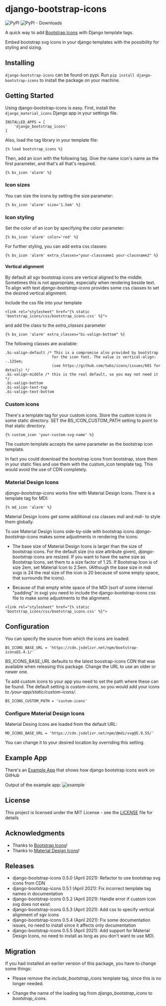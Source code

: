 # django-bootstrap-icons

![PyPI](https://img.shields.io/pypi/v/django-bootstrap-icons)
![PyPI - Downloads](https://img.shields.io/pypi/dm/django-bootstrap-icons)

A quick way to add [Bootstrap Icons](https://icons.getbootstrap.com) with Django 
template tags.

Embed bootstrap svg icons in your django templates with the possibility for styling 
and sizing.

## Installing

`django-bootstrap-icons` can be found on pypi. Run `pip install django-bootstrap-icons` 
to install the package on your machine.

## Getting Started

Using django-bootstrap-icons is easy. First, install the `django_material_icons` 
Django app in your settings file.

```
INSTALLED_APPS = [
    'django_bootstrap_icons'
]
```

Also, load the tag library in your template file:

```
{% load bootstrap_icons %}
```

Then, add an icon with the following tag. Give the name icon's name as the 
first parameter, and that's all that's required.

```
{% bs_icon 'alarm' %}
```

### Icon sizes

You can size the icons by setting the size parameter:

```
{% bs_icon 'alarm' size='1.5em' %}
```

### Icon styling

Set the color of an icon by specifying the color parameter:

```
{% bs_icon 'alarm' color='red' %}
```

For further styling, you can add extra css classes:

```
{% bs_icon 'alarm' extra_classes="your-classname1 your-classname2" %}
```

#### Vertical alignment

By default all sgv bootstrap icons are vertical aligned to the middle. Sometimes this is 
not appropriate, especially when rendering beside text. To align with text *django-bootstrap-icons*
provides some css classes to set the desired vertical alignment. 

Include the css file into your template

```
<link rel="stylesheet" href="{% static 'bootstrap_icons/css/bootstrap_icons.css' %}">
```

and add the class to the *extra_classes* parameter

```
{% bs_icon 'alarm' extra_classes="bi-valign-bottom" %}
```

The following classes are available:

```
.bi-valign-default /* This is a compromise also provided by bootstrap
                     for the icon font. The value is vertical-align: -.125em; 
                     (see https://github.com/twbs/icons/issues/601 for details) */
.bi-valign-middle /* this is the real default, so you may not need it */
.bi-valign-bottom
.bi-valign-text-top
.bi-valign-text-bottom
```

### Custom icons
There's a template tag for your custom icons. Store the custom icons in some 
static directory. SET the BS_ICON_CUSTOM_PATH setting to point to that static directory.

```
{% custom_icon 'your-custom-svg-name' %}
```

The custom template accepts the same parameter as the bootstrap icon template.

In fact you could download the bootstrap icons from bootstrap, store them in 
your static files and use them with the custom_icon template tag. This would 
avoid the use of CDN completely. 

### Material Design Icons

*django-bootstrap-icons* works fine with Material Design Icons. There is a template
tag for MDI:

```
{% md_icon 'alarm' %}
```

Material Design Icons get some additional css classes *mdi* and *mdi-<icon-name>* to 
style them globally.

To use Material Design Icons side-by-side with bootstrap icons *django-bootstrap-icons* 
makes some adjustments in rendering the icons:

* The base size of Material Design Icons is larger than the size of bootstrap icons. 
  For the default size (no size attribute given), *django-bootstrap* icons are resized.
  If you want to have the same size as Bootstrap Icons, set them to a size factor of 1.25.
  If Bootstrap Icon is of size 2em, set Material Icon to 2.5em. (Although the base size 
  in mdi svgs is 24 the real size of the icon is 20 because of some empty space, that
  surrounds the icons).
  
* Because of that empty white space of the MDI (sort of some internal "padding" in svg)
  you need to include the django-bootstrap-icons css file to make some adjustments to 
  the alignment.

```
<link rel="stylesheet" href="{% static 'bootstrap_icons/css/bootstrap_icons.css' %}">
```

## Configuration

You can specify the source from which the icons are loaded:

```
BS_ICONS_BASE_URL = 'https://cdn.jsdelivr.net/npm/bootstrap-icons@1.4.1/'
```

BS_ICONS_BASE_URL defaults to the latest boostrap-icons CDN that was available 
when releasing this package. Change the URL to use an older or newer one.

To add custom icons to your app you need to set the path where these can be found. 
The default setting is *custom-icons*, so you would add your icons 
to */your-app/static/custom-icons/*.

```
BS_ICONS_CUSTOM_PATH = 'custom-icons'
```

### Configure Material Design Icons

Material Desing Icons are loaded from the default URL:

```
MD_ICONS_BASE_URL = 'https://cdn.jsdelivr.net/npm/@mdi/svg@5.9.55/'
```

You can change it to your desired location by overriding this setting.        

## Example App

There's an [Example App](https://github.com/christianwgd/django-bootstrap-icons-sample) 
that shows how django bootstrap icons work on GitHub

Output of the example app:
![example](https://github.com/christianwgd/django-bootstrap-icons/blob/master/sample-app-result.png "Sample App Output")


## License

This project is licensed under the MIT License - see the 
[LICENSE](https://github.com/christianwgd/django-bootstrap-icons/blob/master/LICENCE) file for details

## Acknowledgments

* Thanks to [Bootstrap Icons](https://icons.getbootstrap.com)!
* Thanks to [Material Design Icons](https://google.github.io/material-design-icons/)!

## Releases

* django-bootstrap-icons 0.5.0 (April 2021): Refactor to use bootstrap svg icons from CDN
* django-bootstrap-icons 0.5.1 (April 2021): Fix incorrect template tag names in documentation
* django-bootstrap-icons 0.5.2 (April 2021): Handle error if custom icon svg does not exist
* django-bootstrap-icons 0.5.3 (April 2021): Add css to specify vertical alignment of sgv icons
* django-bootstrap-icons 0.5.4 (April 2021): Fix some documentation issues, no need to install 
  since it affects only documentation
* django-bootstrap-icons 0.5.5 (April 2021): Add support for Material Design Icons, no need to install 
  as long as you don't want to use MDI.

## Migration

If you had installed an earlier version of this package, you have to change some things:

* Please remove the *include_bootstrap_icons* template tag, 
  since this is no longer needed.

* Change the name of the loading tag from 
  *django_bootstrap_icons* to *bootstrap_icons*.